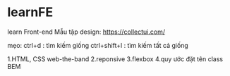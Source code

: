 # learnFE
learn Front-end
  Mẫu tập design: https://collectui.com/

mẹo: ctrl+d : tìm kiếm giống
     ctrl+shift+l : tìm kiếm tất cả giống

1.HTML, CSS
  web-the-band
2.reponsive
3.flexbox
4.quy ước đặt tên class BEM

